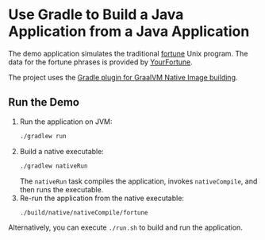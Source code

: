 # Use Gradle to Build a Java Application from a Java Application

The demo application simulates the traditional [fortune](https://en.wikipedia.org/wiki/Fortune_(Unix)) Unix program.
The data for the fortune phrases is provided by [YourFortune](https://github.com/your-fortune).

The project uses the [Gradle plugin for GraalVM Native Image building](https://graalvm.github.io/native-build-tools/latest/gradle-plugin.html).

## Run the Demo

1. Run the application on JVM:
    ```bash 
    ./gradlew run
    ```
2. Build a native executable:
    ```bash 
    ./gradlew nativeRun
    ```
    The `nativeRun` task compiles the application, invokes `nativeCompile`, and then runs the executable. 
3. Re-run the application from the native executable:
    ```bash
    ./build/native/nativeCompile/fortune
    ```
Alternatively, you can execute `./run.sh` to build and run the application.
